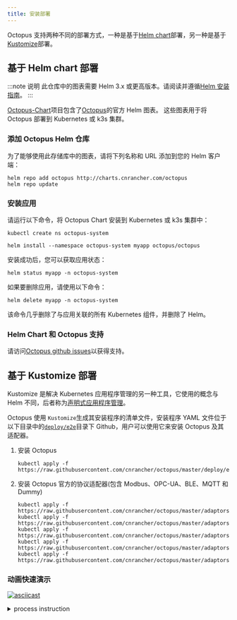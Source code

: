 ```yaml
---
title: 安装部署
---
```


Octopus 支持两种不同的部署方式，一种是基于[Helm chart](https://helm.sh/)部署，另一种是基于[Kustomize](https://github.com/kubernetes-sigs/kustomize)部署。

## 基于 Helm chart 部署

:::note 说明
此仓库中的图表需要 Helm 3.x 或更高版本。请阅读并遵循[Helm 安装指南](https://helm.sh/docs/intro/install/)。
:::

[Octopus-Chart](https://github.com/cnrancher/octopus-chart)项目包含了[Octopus](https://github.com/cnrancher/octopus)的官方 Helm 图表。 这些图表用于将 Octopus 部署到 Kubernetes 或 k3s 集群。

### 添加 Octopus Helm 仓库

为了能够使用此存储库中的图表，请将下列名称和 URL 添加到您的 Helm 客户端：

```console
helm repo add octopus http://charts.cnrancher.com/octopus
helm repo update
```

### 安装应用

请运行以下命令，将 Octopus Chart 安装到 Kubernetes 或 k3s 集群中：

```
kubectl create ns octopus-system
```

```
helm install --namespace octopus-system myapp octopus/octopus
```

安装成功后，您可以获取应用状态：

```
helm status myapp -n octopus-system

```

如果要删除应用，请使用以下命令：

```
helm delete myapp -n octopus-system
```

该命令几乎删除了与应用关联的所有 Kubernetes 组件，并删除了 Helm。

### Helm Chart 和 Octopus 支持

请访问[Octopus github issues](https://github.com/cnrancher/octopus/issues/)以获得支持。

## 基于 Kustomize 部署

Kustomize 是解决 Kubernetes 应用程序管理的另一种工具，它使用的概念与 Helm 不同，后者称为[声明式应用程序管理](https://github.com/kubernetes/community/blob/master/contributors/design-proposals/architecture/declarative-application-management.md)。

Octopus 使用 `Kustomize`生成其安装程序的清单文件，安装程序 YAML 文件位于以下目录中的[`deploy/e2e`](https://github.com/cnrancher/octopus/tree/master/deploy/e2e)目录下 Github，用户可以使用它来安装 Octopus 及其适配器。

1. 安装 Octopus

   ```shell script
   kubectl apply -f https://raw.githubusercontent.com/cnrancher/octopus/master/deploy/e2e/all_in_one.yaml
   ```

1. 安装 Octopus 官方的协议适配器(包含 Modbus、OPC-UA、BLE、MQTT 和 Dummy)
   ```shell script
   kubectl apply -f https://raw.githubusercontent.com/cnrancher/octopus/master/adaptors/modbus/deploy/e2e/all_in_one.yaml
   kubectl apply -f https://raw.githubusercontent.com/cnrancher/octopus/master/adaptors/opcua/deploy/e2e/all_in_one.yaml
   kubectl apply -f https://raw.githubusercontent.com/cnrancher/octopus/master/adaptors/mqtt/deploy/e2e/all_in_one.yaml
   kubectl apply -f https://raw.githubusercontent.com/cnrancher/octopus/master/adaptors/ble/deploy/e2e/all_in_one.yaml
   kubectl apply -f https://raw.githubusercontent.com/cnrancher/octopus/master/adaptors/dummy/deploy/e2e/all_in_one.yaml
   ```

### 动画快速演示

[![asciicast](https://asciinema.org/a/338649.svg)](https://asciinema.org/a/338649)

<details>
  <summary>process instruction</summary>
  <code>
  
    # deploy octopus without webhook
    kubectl apply -f deploy/e2e/all_in_one.yaml
    
    # confirm the octopus deployment
    kubectl get all -n octopus-system
    kubectl get crd | grep devicelinks
    
    # deploy a devicelink
    cat adaptors/dummy/deploy/e2e/dl_specialdevice.yaml
    kubectl apply -f adaptors/dummy/deploy/e2e/dl_specialdevice.yaml
    
    # confirm the state of devicelink
    kubectl get dl living-room-fan -n default
    
    # deploy dummy adaptor and model
    kubectl apply -f adaptors/dummy/deploy/e2e/all_in_one.yaml
    
    # confirm the dummy adaptor deployment
    kubectl get daemonset octopus-adaptor-dummy-adaptor -n octopus-system
    kubectl get crd | grep dummyspecialdevice
    
    # confirm the state of devicelink
    kubectl get dl living-room-fan -n default
    
    # watch the device instance
    kubectl get dummyspecialdevice living-room-fan -n default -w
    
  </code>
</details>
